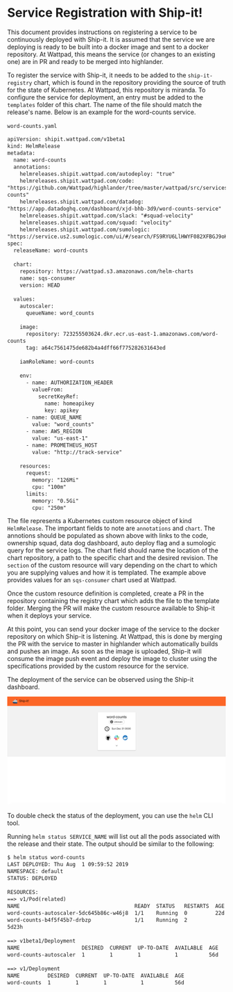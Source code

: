 # Service Registration with Ship-it!

This document provides instructions on registering a service to be continuously deployed with Ship-it. It is assumed that the service we are deploying is ready to be built into a docker image and sent to a docker repository. At Wattpad, this means the service (or changes to an existing one) are in PR and ready to be merged into highlander.  

To register the service with Ship-it, it needs to be added to the `ship-it-registry` chart, which is found in the repository providing the source of truth for the state of Kubernetes. At Wattpad, this repository is miranda. To configure the service for deployment, an entry must be added to the `templates` folder of this chart. The name of the file should match the release's name. Below is an example for the word-counts service.  

`word-counts.yaml`
```
apiVersion: shipit.wattpad.com/v1beta1
kind: HelmRelease
metadata:
  name: word-counts
  annotations:
    helmreleases.shipit.wattpad.com/autodeploy: "true"
    helmreleases.shipit.wattpad.com/code: "https://github.com/Wattpad/highlander/tree/master/wattpad/src/services/word-counts"
    helmreleases.shipit.wattpad.com/datadog: "https://app.datadoghq.com/dashboard/xjd-bhb-3d9/word-counts-service"
    helmreleases.shipit.wattpad.com/slack: "#squad-velocity"
    helmreleases.shipit.wattpad.com/squad: "velocity"
    helmreleases.shipit.wattpad.com/sumologic: "https://service.us2.sumologic.com/ui/#/search/FS9RYU6LlHWYF082XFBGJ9oK698pJThnNQ1l18r0"
spec:
  releaseName: word-counts

  chart:
    repository: https://wattpad.s3.amazonaws.com/helm-charts
    name: sqs-consumer
    version: HEAD

  values:
    autoscaler:
      queueName: word_counts

    image:
      repository: 723255503624.dkr.ecr.us-east-1.amazonaws.com/word-counts
      tag: a64c7561475de682b4a4dff66f775282631643ed

    iamRoleName: word-counts

    env:
      - name: AUTHORIZATION_HEADER
        valueFrom:
          secretKeyRef:
            name: homeapikey
            key: apikey
      - name: QUEUE_NAME
        value: "word_counts"
      - name: AWS_REGION
        value: "us-east-1"
      - name: PROMETHEUS_HOST
        value: "http://track-service"

    resources:
      request:
        memory: "126Mi"
        cpu: "100m"
      limits:
        memory: "0.5Gi"
        cpu: "250m"
```

The file represents a Kubernetes custom resource object of kind `HelmRelease`. The important fields to note are `annotations` and `chart`. The annotions should be populated as shown above with links to the code, ownership squad, data dog dashboard, auto deploy flag and a sumologic query for the service logs. The chart field should name the location of the chart repository, a path to the specific chart and the desired revision. The `section` of the custom resource will vary depending on the chart to which you are supplying values and how it is templated. The example above provides values for an `sqs-consumer` chart used at Wattpad.  

Once the custom resource definition is completed, create a PR in the repository containing the registry chart which adds the file to the template folder. Merging the PR will make the custom resource available to Ship-it when it deploys your service.  

At this point, you can send your docker image of the service to the docker repository on which Ship-it is listening. At Wattpad, this is done by merging the PR with the service to master in highlander which automatically builds and pushes an image. As soon as the image is uploaded, Ship-it will consume the image push event and deploy the image to cluster using the specifications provided by the custom resource for the service.  

The deployment of the service can be observed using the Ship-it dashboard.  

![UI](./ui-sample.png)

To double check the status of the deployment, you can use the `helm` CLI tool.  

Running `helm status SERVICE_NAME` will list out all the pods associated with the release and their state. The output should be similar to the following:

```shell
$ helm status word-counts
LAST DEPLOYED: Thu Aug  1 09:59:52 2019
NAMESPACE: default
STATUS: DEPLOYED

RESOURCES:
==> v1/Pod(related)
NAME                                     READY  STATUS   RESTARTS  AGE
word-counts-autoscaler-5dc645b86c-w46j8  1/1    Running  0         22d
word-counts-b4f5f45b7-drbzp              1/1    Running  2         5d23h

==> v1beta1/Deployment
NAME                    DESIRED  CURRENT  UP-TO-DATE  AVAILABLE  AGE
word-counts-autoscaler  1        1        1           1          56d

==> v1/Deployment
NAME         DESIRED  CURRENT  UP-TO-DATE  AVAILABLE  AGE
word-counts  1        1        1           1          56d
```
